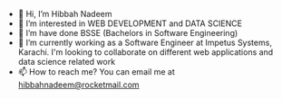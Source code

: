 - 👋 Hi, I’m Hibbah Nadeem
- 👀 I’m interested in WEB DEVELOPMENT and DATA SCIENCE
- 🌱 I’m have done BSSE (Bachelors in Software Engineering) 
- 💞️ I’m currently working as a Software Engineer at Impetus Systems, Karachi. I'm looking to collaborate on different web applications and data science related work
- 📫 How to reach me? You can email me at hibbahnadeem@rocketmail.com

<!---
HibbahNadeem123/HibbahNadeem123 is a ✨ special ✨ repository because its `README.md` (this file) appears on your GitHub profile.
You can click the Preview link to take a look at your changes.
--->
